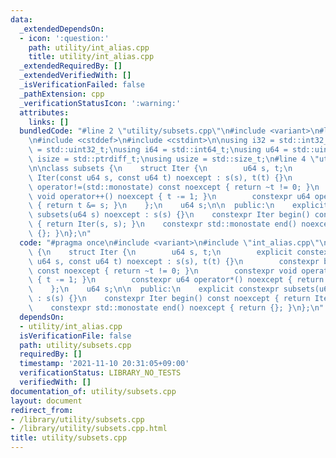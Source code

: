 ```yaml
---
data:
  _extendedDependsOn:
  - icon: ':question:'
    path: utility/int_alias.cpp
    title: utility/int_alias.cpp
  _extendedRequiredBy: []
  _extendedVerifiedWith: []
  _isVerificationFailed: false
  _pathExtension: cpp
  _verificationStatusIcon: ':warning:'
  attributes:
    links: []
  bundledCode: "#line 2 \"utility/subsets.cpp\"\n#include <variant>\n#line 2 \"utility/int_alias.cpp\"\
    \n#include <cstddef>\n#include <cstdint>\n\nusing i32 = std::int32_t;\nusing u32\
    \ = std::uint32_t;\nusing i64 = std::int64_t;\nusing u64 = std::uint64_t;\nusing\
    \ isize = std::ptrdiff_t;\nusing usize = std::size_t;\n#line 4 \"utility/subsets.cpp\"\
    \n\nclass subsets {\n    struct Iter {\n        u64 s, t;\n        explicit constexpr\
    \ Iter(const u64 s, const u64 t) noexcept : s(s), t(t) {}\n        constexpr bool\
    \ operator!=(std::monostate) const noexcept { return ~t != 0; }\n        constexpr\
    \ void operator++() noexcept { t -= 1; }\n        constexpr u64 operator*() noexcept\
    \ { return t &= s; }\n    };\n    u64 s;\n\n  public:\n    explicit constexpr\
    \ subsets(u64 s) noexcept : s(s) {}\n    constexpr Iter begin() const noexcept\
    \ { return Iter(s, s); }\n    constexpr std::monostate end() noexcept { return\
    \ {}; }\n};\n"
  code: "#pragma once\n#include <variant>\n#include \"int_alias.cpp\"\n\nclass subsets\
    \ {\n    struct Iter {\n        u64 s, t;\n        explicit constexpr Iter(const\
    \ u64 s, const u64 t) noexcept : s(s), t(t) {}\n        constexpr bool operator!=(std::monostate)\
    \ const noexcept { return ~t != 0; }\n        constexpr void operator++() noexcept\
    \ { t -= 1; }\n        constexpr u64 operator*() noexcept { return t &= s; }\n\
    \    };\n    u64 s;\n\n  public:\n    explicit constexpr subsets(u64 s) noexcept\
    \ : s(s) {}\n    constexpr Iter begin() const noexcept { return Iter(s, s); }\n\
    \    constexpr std::monostate end() noexcept { return {}; }\n};\n"
  dependsOn:
  - utility/int_alias.cpp
  isVerificationFile: false
  path: utility/subsets.cpp
  requiredBy: []
  timestamp: '2021-11-10 20:31:05+09:00'
  verificationStatus: LIBRARY_NO_TESTS
  verifiedWith: []
documentation_of: utility/subsets.cpp
layout: document
redirect_from:
- /library/utility/subsets.cpp
- /library/utility/subsets.cpp.html
title: utility/subsets.cpp
---
```

